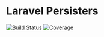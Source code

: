 # Laravel Persisters

[![Build Status](https://travis-ci.org/GeorgeHanson/laravel-persisters.svg?branch=master)](https://travis-ci.org/georgehanson/laravel-persisters) [![Coverage](https://codecov.io/gh/georgehanson/laravel-persisters/branch/master/graph/badge.svg)](https://codecov.io/gh/georgehanson/laravel-persisters)
